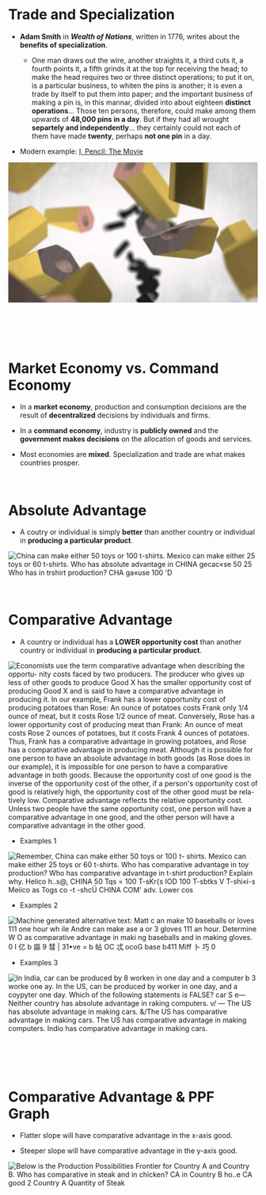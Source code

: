 # Trade and Specialization

  -  **Adam Smith** in ***Wealth of Nations***, written in 1776, writes
     about the **benefits of specialization**.
    
      -  One man draws out the wire, another straights it, a third cuts
         it, a fourth points it, a fifth grinds it at the top for
         receiving the head; to make the head requires two or three
         distinct operations; to put it on, is a particular business,
         to whiten the pins is another; it is even a trade by itself to
         put them into paper; and the important business of making a
         pin is, in this mannar, divided into about eighteen **distinct
         operations**… Those ten persons, therefore, could make among
         them upwards of **48,000 pins in a day**. But if they had all
         wrought **separtely and independently**… they certainly could
         not each of them have made **twenty**, perhaps **not one pin**
         in a day.

  -  Modern example: [I, Pencil: The
     Movie](https://www.youtube.com/watch?v=IYO3tOqDISE)

  ![Video web content titled: I, Pencil: The Movie](./media-ch1/image12.png)

#  

# Market Economy vs. Command Economy

  -  In a **market economy**, production and consumption decisions are
     the result of **decentralized** decisions by individuals and
     firms.

  -  In a **command economy**, industry is **publicly owned** and the
     **government makes decisions** on the allocation of goods and
     services.

  -  Most economies are **mixed**. Specialization and trade are what
     makes countries prosper.

 

# Absolute Advantage

  -  A coutry or individual is simply **better** than another country
     or individual in **producing a particular product**.

  ![China can make either 50 toys or 100 t-shirts. Mexico can make
  either 25 toys or 60 t-shirts. Who has absolute advantage in CHINA
  gecac«se 50 25 Who has in trshirt production? CHA ga«use 100 'D
  ](./media-ch1/image13.png)

 

# Comparative Advantage

  -  A country or individual has a **LOWER opportunity cost** than
     another country or individual in **producing a particular
     product**.

  ![Economists use the term comparative advantage when describing the
  opportu- nity costs faced by two producers. The producer who gives up
  less of other goods to produce Good X has the smaller opportunity cost
  of producing Good X and is said to have a comparative advantage in
  producing it. In our example, Frank has a lower opportunity cost of
  producing potatoes than Rose: An ounce of potatoes costs Frank only
  1/4 ounce of meat, but it costs Rose 1/2 ounce of meat. Conversely,
  Rose has a lower opportunity cost of producing meat than Frank: An
  ounce of meat costs Rose 2 ounces of potatoes, but it costs Frank 4
  ounces of potatoes. Thus, Frank has a comparative advantage in growing
  potatoes, and Rose has a comparative advantage in producing meat.
  Although it is possible for one person to have an absolute advantage
  in both goods (as Rose does in our example), it is impossible for one
  person to have a comparative advantage in both goods. Because the
  opportunity cost of one good is the inverse of the opportunity cost of
  the other, if a person's opportunity cost of good is relatively high,
  the opportunity cost of the other good must be rela- tively low.
  Comparative advantage reflects the relative opportunity cost. Unless
  two people have the same opportunity cost, one person will have a
  comparative advantage in one good, and the other person will have a
  comparative advantage in the other good. ](./media-ch1/image14.png)

  -  Examples 1

  ![Remember, China can make either 50 toys or 10() t- shirts. Mexico
  can make either 25 toys or 60 t-shirts. Who has comparative advantage
  in toy production? Who has comparative advantage in t-shirt
  production? Explain why. Helico h..s@, CHINA 50 Tqs = 100 T-sKr{s IOD
  100 T-sbtks V T-shi«i-s Meiico as Togs co -t -shcÜ CHINA COM' adv.
  Lower cos ](./media-ch1/image15.png)

  -  Examples 2

  ![Machine generated alternative text: Matt c an make 10 baseballs or
  loves 111 one hour wh ile Andre can make ase a or 3 gloves 111 an
  hour. Determine W O as comparative advantage in maki ng baseballs and
  in making gloves. 0 I 亿 b 謳 9 彗 | 31•ve = b 帖 OC 忒 ocoG base b411 Miff
  卜 巧 0 ](./media-ch1/image16.png)

  -  Examples 3

  ![In India, car can be produced by 8 worken in one day and a computer
  b 3 worke one ay. In the US, can be produced by worker in one day, and
  a coypyter one day. Which of the following statements is FALSE? car S
  e— Neither country has absolute advantage in raking computers. v/ —
  The US has absolute advantage in making cars. &/The US has comparative
  advantage in making cars. The US has comparative advantage in making
  computers. Indio has comparative advantage in making cars.
  ](./media-ch1/image17.png)

#  

# Comparative Advantage & PPF Graph

  -  Flatter slope will have comparative advantage in the x-axis good.

  -  Steeper slope will have comparative advantage in the y-axis good.

  ![Below is the Production Possibilities Frontier for Country A and
  Country B. Who has comparative in steak and in chicken? CA in Country
  B ho..e CA good 2 Country A Quantity of Steak ](./media-ch1/image18.png)

 